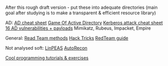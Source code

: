 After this rough draft version - put these into adequate directories
(main goal after studying is to make a transparent & efficient resource library)

AD:
[AD cheat sheet](https://github.com/S1ckB0y1337/Active-Directory-Exploitation-Cheat-Sheet)
[Game Of Active Directory](https://github.com/Orange-Cyberdefense/GOAD)
[Kerberos attack cheat sheet](https://gist.github.com/TarlogicSecurity/2f221924fef8c14a1d8e29f3cb5c5c4a)
[16 AD vulnerabilities + payloads](https://www.infosecmatter.com/top-16-active-directory-vulnerabilities/)
Mimikatz, Rubeus, Impacket, Empire

General:
[Read Team methods](https://www.ired.team/offensive-security/privilege-escalation/t1134-access-token-manipulation)
[Hack Tricks](https://book.hacktricks.xyz/welcome/readme)
[RedTeam guide](https://redteam.guide/docs/Concepts/mitre_attack)

Not analysed soft:
[LinPEAS](https://github.com/carlospolop/PEASS-ng/tree/master/linPEAS)
[AutoRecon](https://github.com/Tib3rius/AutoRecon)


[Cool programming tutorials & exercises](https://www.w3schools.com/html/default.asp)